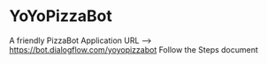 # YoYoPizzaBot
A friendly PizzaBot
Application URL --> https://bot.dialogflow.com/yoyopizzabot
Follow the Steps document
